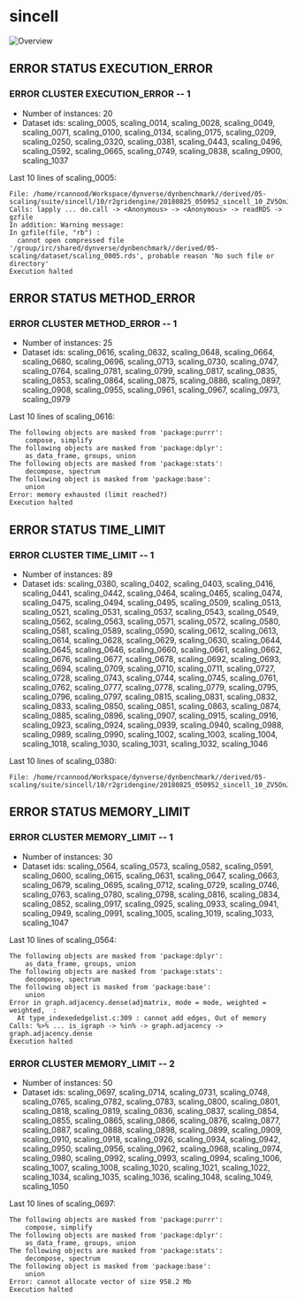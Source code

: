 # sincell
![Overview](sincell.svg)

## ERROR STATUS EXECUTION_ERROR

### ERROR CLUSTER EXECUTION_ERROR -- 1

 * Number of instances: 20
 * Dataset ids: scaling_0005, scaling_0014, scaling_0028, scaling_0049, scaling_0071, scaling_0100, scaling_0134, scaling_0175, scaling_0209, scaling_0250, scaling_0320, scaling_0381, scaling_0443, scaling_0496, scaling_0592, scaling_0665, scaling_0749, scaling_0838, scaling_0900, scaling_1037

Last 10 lines of scaling_0005:
```
File: /home/rcannood/Workspace/dynverse/dynbenchmark//derived/05-scaling/suite/sincell/10/r2gridengine/20180825_050952_sincell_10_ZV5OnJvIfA/log/log.5.e.txt
Calls: lapply ... do.call -> <Anonymous> -> <Anonymous> -> readRDS -> gzfile
In addition: Warning message:
In gzfile(file, "rb") :
  cannot open compressed file '/group/irc/shared/dynverse/dynbenchmark//derived/05-scaling/dataset/scaling_0005.rds', probable reason 'No such file or directory'
Execution halted
```

## ERROR STATUS METHOD_ERROR

### ERROR CLUSTER METHOD_ERROR -- 1

 * Number of instances: 25
 * Dataset ids: scaling_0616, scaling_0632, scaling_0648, scaling_0664, scaling_0680, scaling_0696, scaling_0713, scaling_0730, scaling_0747, scaling_0764, scaling_0781, scaling_0799, scaling_0817, scaling_0835, scaling_0853, scaling_0864, scaling_0875, scaling_0886, scaling_0897, scaling_0908, scaling_0955, scaling_0961, scaling_0967, scaling_0973, scaling_0979

Last 10 lines of scaling_0616:
```
The following objects are masked from 'package:purrr':
    compose, simplify
The following objects are masked from 'package:dplyr':
    as_data_frame, groups, union
The following objects are masked from 'package:stats':
    decompose, spectrum
The following object is masked from 'package:base':
    union
Error: memory exhausted (limit reached?)
Execution halted
```

## ERROR STATUS TIME_LIMIT

### ERROR CLUSTER TIME_LIMIT -- 1

 * Number of instances: 89
 * Dataset ids: scaling_0380, scaling_0402, scaling_0403, scaling_0416, scaling_0441, scaling_0442, scaling_0464, scaling_0465, scaling_0474, scaling_0475, scaling_0494, scaling_0495, scaling_0509, scaling_0513, scaling_0521, scaling_0531, scaling_0537, scaling_0543, scaling_0549, scaling_0562, scaling_0563, scaling_0571, scaling_0572, scaling_0580, scaling_0581, scaling_0589, scaling_0590, scaling_0612, scaling_0613, scaling_0614, scaling_0628, scaling_0629, scaling_0630, scaling_0644, scaling_0645, scaling_0646, scaling_0660, scaling_0661, scaling_0662, scaling_0676, scaling_0677, scaling_0678, scaling_0692, scaling_0693, scaling_0694, scaling_0709, scaling_0710, scaling_0711, scaling_0727, scaling_0728, scaling_0743, scaling_0744, scaling_0745, scaling_0761, scaling_0762, scaling_0777, scaling_0778, scaling_0779, scaling_0795, scaling_0796, scaling_0797, scaling_0815, scaling_0831, scaling_0832, scaling_0833, scaling_0850, scaling_0851, scaling_0863, scaling_0874, scaling_0885, scaling_0896, scaling_0907, scaling_0915, scaling_0916, scaling_0923, scaling_0924, scaling_0939, scaling_0940, scaling_0988, scaling_0989, scaling_0990, scaling_1002, scaling_1003, scaling_1004, scaling_1018, scaling_1030, scaling_1031, scaling_1032, scaling_1046

Last 10 lines of scaling_0380:
```
File: /home/rcannood/Workspace/dynverse/dynbenchmark//derived/05-scaling/suite/sincell/10/r2gridengine/20180825_050952_sincell_10_ZV5OnJvIfA/log/log.380.e.txt
```

## ERROR STATUS MEMORY_LIMIT

### ERROR CLUSTER MEMORY_LIMIT -- 1

 * Number of instances: 30
 * Dataset ids: scaling_0564, scaling_0573, scaling_0582, scaling_0591, scaling_0600, scaling_0615, scaling_0631, scaling_0647, scaling_0663, scaling_0679, scaling_0695, scaling_0712, scaling_0729, scaling_0746, scaling_0763, scaling_0780, scaling_0798, scaling_0816, scaling_0834, scaling_0852, scaling_0917, scaling_0925, scaling_0933, scaling_0941, scaling_0949, scaling_0991, scaling_1005, scaling_1019, scaling_1033, scaling_1047

Last 10 lines of scaling_0564:
```
The following objects are masked from 'package:dplyr':
    as_data_frame, groups, union
The following objects are masked from 'package:stats':
    decompose, spectrum
The following object is masked from 'package:base':
    union
Error in graph.adjacency.dense(adjmatrix, mode = mode, weighted = weighted,  : 
  At type_indexededgelist.c:309 : cannot add edges, Out of memory
Calls: %>% ... is_igraph -> %in% -> graph.adjacency -> graph.adjacency.dense
Execution halted
```

### ERROR CLUSTER MEMORY_LIMIT -- 2

 * Number of instances: 50
 * Dataset ids: scaling_0697, scaling_0714, scaling_0731, scaling_0748, scaling_0765, scaling_0782, scaling_0783, scaling_0800, scaling_0801, scaling_0818, scaling_0819, scaling_0836, scaling_0837, scaling_0854, scaling_0855, scaling_0865, scaling_0866, scaling_0876, scaling_0877, scaling_0887, scaling_0888, scaling_0898, scaling_0899, scaling_0909, scaling_0910, scaling_0918, scaling_0926, scaling_0934, scaling_0942, scaling_0950, scaling_0956, scaling_0962, scaling_0968, scaling_0974, scaling_0980, scaling_0992, scaling_0993, scaling_0994, scaling_1006, scaling_1007, scaling_1008, scaling_1020, scaling_1021, scaling_1022, scaling_1034, scaling_1035, scaling_1036, scaling_1048, scaling_1049, scaling_1050

Last 10 lines of scaling_0697:
```
The following objects are masked from 'package:purrr':
    compose, simplify
The following objects are masked from 'package:dplyr':
    as_data_frame, groups, union
The following objects are masked from 'package:stats':
    decompose, spectrum
The following object is masked from 'package:base':
    union
Error: cannot allocate vector of size 958.2 Mb
Execution halted
```



